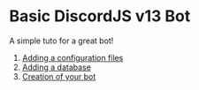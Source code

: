 # Basic DiscordJS v13 Bot
A simple tuto for a great bot!

1. [Adding a configuration files](https://github.com/Gamatek/basic-djs13-bot/blob/main/config.md)
2. [Adding a database](https://github.com/Gamatek/basic-djs13-bot/blob/main/db.md)
3. [Creation of your bot](https://github.com/Gamatek/basic-djs13-bot/blob/main/bot.md)
